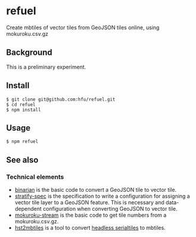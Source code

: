 # refuel
Create mbtiles of vector tiles from GeoJSON tiles online, using mokuroku.csv.gz

## Background
This is a preliminary experiment. 

## Install
```console
$ git clone git@github.com:hfu/refuel.git
$ cd refuel
$ npm install
```

## Usage
```console
$ npm refuel 
```

## See also
### Technical elements
- [binarian](https://github.com/hfu/binarian) is the basic code to convert a GeoJSON tile to vector tile.
- [stratify-spec](https://github.com/hfu/stratify-spec) is the specification to write a configuration for assigning a vector tile layer to a GeoJSON feature. This is necessary and data-dependent configuration when converting GeoJSON to vector tile.
- [mokuroku-stream](https://github.com/hfu/mokuroku-stream) is the basic code to get tile numbers from a mokuroku.csv.gz.
- [hst2mbtiles](https://github.com/hfu/hst2mbtiles) is a tool to convert [headless serialtiles](https://github.com/hfu/headless-serialtiles-spec) to mbtiles.

